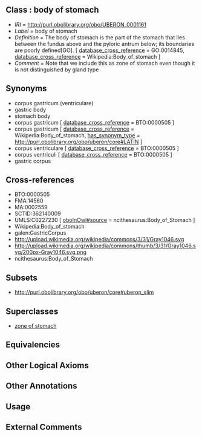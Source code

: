
## Class : body of stomach

 * *IRI* = http://purl.obolibrary.org/obo/UBERON_0001161
 * *Label* = body of stomach
 * *Definition* = The body of stomach is the part of the stomach that lies between the fundus above and the pyloric antrum below; its boundaries are poorly defined[GO]. [ [database_cross_reference](../../ef/oboInOwl#hasDbXref.md) = GO:0014845, [database_cross_reference](../../ef/oboInOwl#hasDbXref.md) = Wikipedia:Body_of_stomach ]
 * *Comment* = Note that we include this as zone of stomach even though it is not distinguished by gland type

## Synonyms

 * corpus gastricum (ventriculare)
 * gastric body
 * stomach body
 * corpus gastricum [ [database_cross_reference](../../ef/oboInOwl#hasDbXref.md) = BTO:0000505 ]
 * corpus gastricum [ [database_cross_reference](../../ef/oboInOwl#hasDbXref.md) = Wikipedia:Body_of_stomach, [has_synonym_type](../../pe/oboInOwl#hasSynonymType.md) = http://purl.obolibrary.org/obo/uberon/core#LATIN ]
 * corpus ventriculare [ [database_cross_reference](../../ef/oboInOwl#hasDbXref.md) = BTO:0000505 ]
 * corpus ventriculi [ [database_cross_reference](../../ef/oboInOwl#hasDbXref.md) = BTO:0000505 ]
 * gastric corpus

## Cross-references

 * BTO:0000505
 * FMA:14560
 * MA:0002559
 * SCTID:362140009
 * UMLS:C0227230 [ [oboInOwl#source](../../ce/oboInOwl#source.md) = ncithesaurus:Body_of_Stomach ]
 * Wikipedia:Body_of_stomach
 * galen:GastricCorpus
 * http://upload.wikimedia.org/wikipedia/commons/3/31/Gray1046.svg
 * http://upload.wikimedia.org/wikipedia/commons/thumb/3/31/Gray1046.svg/200px-Gray1046.svg.png
 * ncithesaurus:Body_of_Stomach

## Subsets

 * http://purl.obolibrary.org/obo/uberon/core#uberon_slim

## Superclasses

 * [zone of stomach](../../UBERON/70/UBERON_0009870.md)

## Equivalencies


## Other Logical Axioms


## Other Annotations


## Usage


## External Comments

